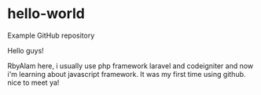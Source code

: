 # hello-world
Example GitHub repository

Hello guys!

RbyAlam here, i usually use php framework laravel and codeigniter and now i'm learning about javascript framework.
It was my first time using github. nice to meet ya!

